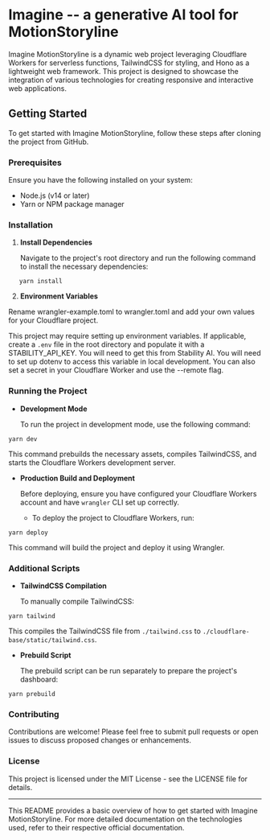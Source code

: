 # Imagine -- a generative AI tool for MotionStoryline

Imagine MotionStoryline is a dynamic web project leveraging Cloudflare Workers for serverless functions, TailwindCSS for styling, and Hono as a lightweight web framework. This project is designed to showcase the integration of various technologies for creating responsive and interactive web applications.

## Getting Started

To get started with Imagine MotionStoryline, follow these steps after cloning the project from GitHub.

### Prerequisites

Ensure you have the following installed on your system:

- Node.js (v14 or later)
- Yarn or NPM package manager

### Installation

1. **Install Dependencies**

   Navigate to the project's root directory and run the following command to install the necessary dependencies:

```
   yarn install
```

2. **Environment Variables**

  Rename wrangler-example.toml to wrangler.toml and add your own values for your Cloudflare project.

   This project may require setting up environment variables. If applicable, create a `.env` file in the root directory and populate it with a STABILITY_API_KEY. You will need to get this from Stability AI. You will need to set up dotenv to access this variable in local development. You can also set a secret in your Cloudflare Worker and use the --remote flag.

### Running the Project

- **Development Mode**

  To run the project in development mode, use the following command:

```
yarn dev
```

  This command prebuilds the necessary assets, compiles TailwindCSS, and starts the Cloudflare Workers development server.

- **Production Build and Deployment**

  Before deploying, ensure you have configured your Cloudflare Workers account and have `wrangler` CLI set up correctly.

  - To deploy the project to Cloudflare Workers, run:

```
yarn deploy
```

  This command will build the project and deploy it using Wrangler.

### Additional Scripts

- **TailwindCSS Compilation**

  To manually compile TailwindCSS:

```
yarn tailwind
```

This compiles the TailwindCSS file from `./tailwind.css` to `./cloudflare-base/static/tailwind.css`.

- **Prebuild Script**

  The prebuild script can be run separately to prepare the project's dashboard:

```
yarn prebuild
```


### Contributing

Contributions are welcome! Please feel free to submit pull requests or open issues to discuss proposed changes or enhancements.

### License

This project is licensed under the MIT License - see the LICENSE file for details.

---

This README provides a basic overview of how to get started with Imagine MotionStoryline. For more detailed documentation on the technologies used, refer to their respective official documentation.